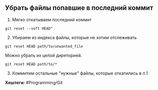 
## Убрать файлы попавшие в последний коммит

1) Мягко откатываем последний коммит

```shell
git reset --soft HEAD^ 
```

2) Убираем из индекса файлы, которые не хотим отслеживать

```shell
git reset HEAD path/to/unwanted_file
```

Можно убрать их целой диреторией.

```shell
git reset HEAD path/to/*
```

3) Коммитим остальные "нужные" файлы, которые откатились в п.1

**Хештеги:** #Programming/Git